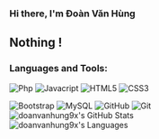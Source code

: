 ### Hi there, I'm Đoàn Văn Hùng

## Nothing !

### Languages and Tools:

![Php](https://img.shields.io/badge/-PHP-000000?style=flat&logo=php)
![Javacript](https://img.shields.io/badge/-JAVASCRIPT-000000?style=flat&logo=JAVASCRIPT)
![HTML5](https://img.shields.io/badge/-HTML5-000000?style=flat&logo=HTML5)
![CSS3](https://img.shields.io/badge/-CSS3-000000?style=flat&logo=CSS3)

![Bootstrap](https://img.shields.io/badge/-Bootstrap-000000?style=flat&logo=bootstrap)
![MySQL](https://img.shields.io/badge/-MySQL-000000?style=flat&logo=MySQL)
![GitHub](https://img.shields.io/badge/-GitHub-000000?style=flat&logo=github&logoColor=FFFFFF)
![Git](https://img.shields.io/badge/-Git-000000?style=flat&logo=git&logoColor=F05032)
<br />
<img align="left" alt="doanvanhung9x's GitHub Stats" src="https://github-readme-stats.vercel.app/api?username=doanvanhung9x&show_icons=true" />
<br/>
<img align="left" alt="doanvanhung9x's Languages" src="https://github-readme-stats.vercel.app/api/top-langs/?username=doanvanhung9x" />
